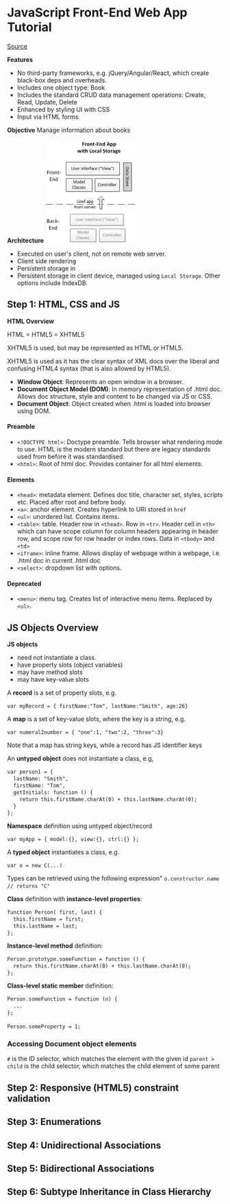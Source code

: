 # JavaScript Front-End Web App Tutorial
[Source](https://www.codeproject.com/Articles/753724/JavaScript-Front-End-Web-App-Tutorial-Part)

**Features**
* No third-party frameworks, e.g. jQuery/Angular/React, which create black-box deps and overheads.
* Includes one object type: Book
* Includes the standard CRUD data management operations: Create, Read, Update, Delete
* Enhanced by styling UI with CSS
* Input via HTML forms

**Objective**
Manage information about books

**Architecture**
![architecture.png](docs/architecture.png)
* Executed on user's client, not on remote web server.
* Client side rendering
* Persistent storage in 
* Persistent storage in client device, managed using `Local Storage`. Other options include IndexDB.
## Step 1: HTML, CSS and JS

**HTML Overview**

HTML = HTML5 = XHTML5

XHTML5 is used, but may be represented as HTML or HTML5.

XHTML5 is used as it has the clear syntax of XML docs over the liberal and confusing HTML4 syntax (that is also allowed by HTML5).
* **Window Object**: Represents an open window in a browser.
* **Document Object Model (DOM)**: In memory representation of .html doc. Allows doc structure, style and content to be changed via JS or CSS.
* **Document Object**: Object created when .html is loaded into browser using DOM.
#### Preamble
* `<!DOCTYPE html>`: Doctype preamble. Tells browser what rendering mode to use. HTML is the modern standard but there are legacy standards used from before it was standardised.
* `<html>`: Root of html doc. Provides container for all html elements.

#### Elements
* `<head>`: metadata element. Defines doc title, character set, styles, scripts etc. Placed after root and before body.
* `<a>`: anchor element. Creates hyperlink to URI stored in `href`
* `<ul>`: unordered list. Contains items.
* `<table>`: table. Header row in `<thead>`.  Row in `<tr>`. Header cell in `<th>` which can have scope column for column headers appearing in header row, and scope row for row header or index rows. Data in `<tbody>` and `<td>`
* `<iframe>`: inline frame. Allows display of webpage within a webpage, i.e. .html doc in current .html doc
* `<select>`: dropdown list with options.

#### Deprecated
* `<menu>`: menu tag. Creates list of interactive menu items. Replaced by `<ul>`.



## JS Objects Overview

**JS objects**
* need not instantiate a class.
* have property slots (object variables)
* may have method slots
* may have key-value slots

A **record** is a set of property slots, e.g.
```
var myRecord = { firstName:"Tom", lastName:"Smith", age:26}
``` 

A **map** is a set of key-value slots, where the key is a string, e.g.
```
var numeral2number = { "one":1, "two":2, "three":3}
```
Note that a map has string keys, while a record has JS identifier keys

An **untyped object** does not instantiate a class, e.g,
```
var person1 = {  
  lastName: "Smith",  
  firstName: "Tom",
  getInitials: function () {
    return this.firstName.charAt(0) + this.lastName.charAt(0); 
  }  
};
```

**Namespace** definition using untyped object/record
```
var myApp = { model:{}, view:{}, ctrl:{} };
```

A **typed object** instantiates a class, e.g.
```
var o = new C(...)
```
Types can be retrieved using the following expression" `o.constructor.name  // returns "C"`

**Class** definition with **instance-level properties**:
```
function Person( first, last) {
  this.firstName = first; 
  this.lastName = last; 
};
```

**Instance-level method** definition:
```
Person.prototype.someFunction = function () {
  return this.firstName.charAt(0) + this.lastName.charAt(0); 
};
```

**Class-level static member** definition:
```
Person.someFunction = function (n) {
  ... 
};

Person.someProperty = 1;
```
### Accessing Document object elements
`#` is the ID selector, which matches the element with the given id
`parent > child` is the child selector, which matches the child element of some parent

## Step 2: Responsive (HTML5) constraint validation
## Step 3: Enumerations
## Step 4: Unidirectional Associations
## Step 5: Bidirectional Associations
## Step 6: Subtype Inheritance in Class Hierarchy